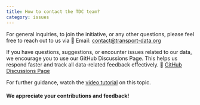 ```yaml
---
title: How to contact the TDC team?
category: issues
---
```


For general inquiries, to join the initiative, or any other questions,
please feel free to reach out to us via 📧 Email: [contact@transport-data.org](mailto:contact@transport-data.org)

If you have questions, suggestions, or encounter issues related to our data,
we encourage you to use our GitHub Discussions Page.
This helps us respond faster and track all data-related feedback effectively.
🔗 [GitHub Discussions Page](https://github.com/orgs/transport-data/discussions/categories/user-feedback)

For further guidance, watch the [video tutorial](https://github.com/user-attachments/assets/28e4aecb-ba75-408c-897d-9c018a2c1efe) on this topic.

#### We appreciate your contributions and feedback!
